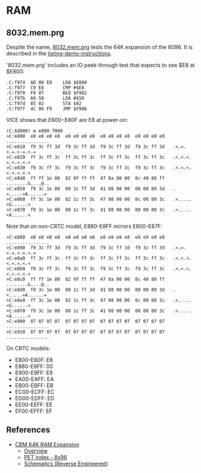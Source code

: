 # RAM

## 8032.mem.prg

Despite the name, [8032.mem.prg]() tests the 64K expansion of the 8096.  It is described in the [listing-demo-instructions](https://mikenaberezny.com/wp-content/uploads/2016/11/listings-demo-instructions.pdf).

'8032.mem.prg' includes an IO peek-through test that expects to see $E8 at $E800:

```
.C:f974  AD 00 E8    LDA $E800
.C:f977  C9 E8       CMP #$E8
.C:f979  F0 07       BEQ $F982
.C:f97b  A9 50       LDA #$50
.C:f97d  85 02       STA $02
.C:f97f  4C 86 F9    JMP $F986
```

VICE shows that $E800-$E80F are E8 at power-on:

```
(C:$d000) m e800 f000
>C:e800  e8 e8 e8 e8  e8 e8 e8 e8  e8 e8 e8 e8  e8 e8 e8 e8   ................
>C:e810  f9 3c ff 3d  f9 3c ff 3d  f9 3c ff 3d  f9 3c ff 3d   .<.=.<.=.<.=.<.=
>C:e820  ff 3c ff 3c  ff 3c ff 3c  ff 3c ff 3c  ff 3c ff 3c   .<.<.<.<.<.<.<.<
>C:e830  f9 3c ff 3c  f9 3c ff 3c  f9 3c ff 3c  f9 3c ff 3c   .<.<.<.<.<.<.<.<
>C:e840  ff ff 1e 00  82 9f ff ff  47 8a 00 00  0c 40 80 ff   ........G....@..
>C:e850  f9 3c 1e 00  80 1c ff 3d  41 08 00 00  08 00 80 3d   .<.....=A......=
>C:e860  ff 3c 1e 00  82 1c ff 3c  47 08 00 00  0c 00 80 3c   .<.....<G......<
>C:e870  f9 3c 1e 00  80 1c ff 3c  41 08 00 00  08 00 80 3c   .<.....<A......<
```

Note that on non-CRTC model, E880-E8FF mirrors E800-E87F:

```
>C:e880  e8 e8 e8 e8  e8 e8 e8 e8  e8 e8 e8 e8  e8 e8 e8 e8   ................
>C:e890  f9 3c ff 3d  f9 3c ff 3d  f9 3c ff 3d  f9 3c ff 3d   .<.=.<.=.<.=.<.=
>C:e8a0  ff 3c ff 3c  ff 3c ff 3c  ff 3c ff 3c  ff 3c ff 3c   .<.<.<.<.<.<.<.<
>C:e8b0  f9 3c ff 3c  f9 3c ff 3c  f9 3c ff 3c  f9 3c ff 3c   .<.<.<.<.<.<.<.<
>C:e8c0  ff ff 1e 00  82 9f ff ff  47 8a 00 00  0c 40 80 ff   ........G....@..
>C:e8d0  f9 3c 1e 00  80 1c ff 3d  41 08 00 00  08 00 80 3d   .<.....=A......=
>C:e8e0  ff 3c 1e 00  82 1c ff 3c  47 08 00 00  0c 00 80 3c   .<.....<G......<
>C:e8f0  f9 3c 1e 00  80 1c ff 3c  41 08 00 00  08 00 80 3c   .<.....<A......<
>C:e900  07 07 07 07  07 07 07 07  07 07 07 07  07 07 07 07   ................
>C:e910  07 07 07 07  07 07 07 07  07 07 07 07  07 07 07 07   ................
```

On CRTC models:

* E800-E80F: E8
* E880-E8FF: 00
* E900-E9FF: E9
* EA00-EAFF: EA
* EB00-EBFF: EB
* EC00-ECFF: EC
* ED00-EDFF: ED
* EE00-EEFF: EE
* EF00-EFFF: EF

## References

* [CBM 64K RAM Expansion](https://mikenaberezny.com/hardware/pet-cbm/cbm-64k-ram-expansion/)
  * [Overview](https://www.vintagecomputer.net/commodore/8096/CBMPET64KExpansion.pdf)
  * [PET index - 8x96](http://6502.org/users/andre/petindex/8x96.html)
  * [Schematics (Reverse Engineered)](https://www.zimmers.net/anonftp/pub/cbm/schematics/computers/pet/8096/pet_64k.pdf)
